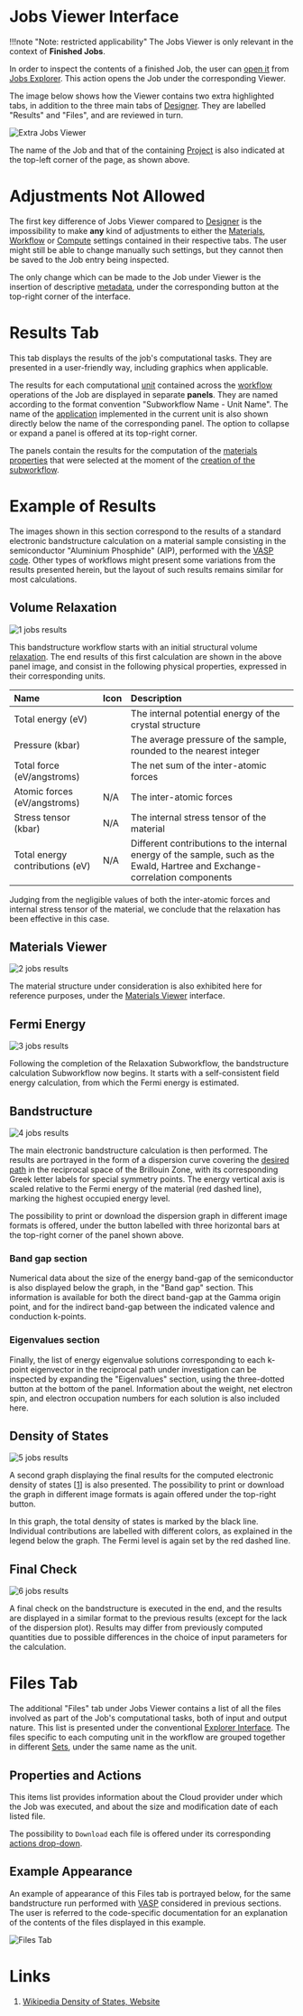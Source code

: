 # Jobs Viewer Interface

!!!note "Note: restricted applicability"
    The Jobs Viewer is only relevant in the context of **Finished Jobs**. 

In order to inspect the contents of a finished Job, the user can [open it](/entities-general/actions/open-edit.md) from [Jobs Explorer](explorer.md). This action opens the Job under the corresponding Viewer. 

The image below shows how the Viewer contains two extra highlighted tabs, in addition to the three main tabs of [Designer](/jobs-designer/overview.md). They are labelled "Results" and "Files", and are reviewed in turn.

![Extra Jobs Viewer](/images/extra-jobs-viewer.png "Extra Jobs Viewer")

The name of the Job and that of the containing [Project](../projects.md) is also indicated at the top-left corner of the page, as shown above.

# Adjustments Not Allowed

The first key difference of Jobs Viewer compared to [Designer](/jobs-designer/overview.md) is the impossibility to make **any** kind of adjustments to either the [Materials](/jobs-designer/materials-tab.md), [Workflow](/jobs-designer/workflow-tab.md) or [Compute](/jobs-designer/compute-tab.md) settings contained in their respective tabs. The user might still be able to change manually such settings, but they cannot then be saved to the Job entry being inspected.

The only change which can be made to the Job under Viewer is the insertion of descriptive [metadata](/entities-general/data.md#metadata), under the corresponding button <i class="zmdi zmdi-info-outline zmdi-hc-border"></i> at the top-right corner of the interface.

# Results Tab

This tab displays the results of the job's computational tasks. They are presented in a user-friendly way, including graphics when applicable. 

The results for each computational [unit](/workflow-designer/unit-editor.md) contained across the [workflow](/workflow-designer/general-overview.md) operations of the Job are displayed in separate **panels**. They are named according to the format convention "Subworkflow Name - Unit Name". The name of the [application](/applications/overview.md) implemented in the current unit is also shown directly below the name of the corresponding panel. The option to collapse or expand a panel is offered at its top-right corner.

The panels contain the results for the computation of the [materials properties]((/materials/properties.md)) that were selected at the moment of the [creation of the subworkflow](/workflow-designer/subworkflow-editor/detailed-view.md).

# Example of Results
 
The images shown in this section correspond to the results of a standard electronic bandstructure calculation on a material sample consisting in the semiconductor "Aluminium Phosphide" (AlP), performed with the [VASP code](/applications/vasp.md). Other types of workflows might present some variations from the results presented herein, but the layout of such results remains similar for most calculations.

## Volume Relaxation

![1 jobs results](/images/1_jobs_results.png "1 jobs results")

This bandstructure workflow starts with an initial structural volume [relaxation](/workflows/addons/structural-relaxation.md). The end results of this first calculation are shown in the above panel image, and consist in the following physical properties, expressed in their corresponding units.

| Name    |  Icon      | Description | 
| :-------- |:----------- |:----------- |
| Total energy (eV) | <i class="zmdi zmdi-battery-flash"></i> | The internal potential energy of the crystal structure | 
| Pressure (kbar) | <i class="zmdi zmdi-square-down"></i> | The average pressure of the sample, rounded to the nearest integer | 
| Total force (eV/angstroms) | <i class="zmdi zmdi-arrows"></i> | The net sum of the inter-atomic forces | 
| Atomic forces (eV/angstroms) | N/A | The inter-atomic forces |
| Stress tensor (kbar) | N/A | The internal stress tensor of the material |
| Total energy contributions (eV) | N/A | Different contributions to the internal energy of the sample, such as the Ewald, Hartree and Exchange-correlation components |

Judging from the negligible values of both the inter-atomic forces and internal stress tensor of the material, we conclude that the relaxation has been effective in this case.

## Materials Viewer

![2 jobs results](/images/2_jobs_results.png "2 jobs results")

The material structure under consideration is also exhibited here for reference purposes, under the [Materials Viewer](/materials/ui/viewer.md) interface. 

## Fermi Energy

![3 jobs results](/images/3_jobs_results.png "3 jobs results")

Following the completion of the Relaxation Subworkflow, the bandstructure calculation Subworkflow now begins. It starts with a self-consistent field energy calculation, from which the Fermi energy is estimated.

## Bandstructure

![4 jobs results](/images/4_jobs_results.png "4 jobs results")

The main electronic bandstructure calculation is then performed. The results are portrayed in the form of a dispersion curve covering the [desired path](/workflow-designer/subworkflow-editor/important-settings.md) in the reciprocal space of the Brillouin Zone, with its corresponding Greek letter labels for special symmetry points. The energy vertical axis is scaled relative to the Fermi energy of the material (red dashed line), marking the highest occupied energy level.

The possibility to print or download the dispersion graph in different image formats is offered, under the button labelled with three horizontal bars at the top-right corner of the panel shown above.

### Band gap section

Numerical data about the size of the energy band-gap of the semiconductor is also displayed below the graph, in the "Band gap" section. This information is available for both the direct band-gap at the Gamma origin point, and for the indirect band-gap between the indicated valence and conduction k-points.

### Eigenvalues section

Finally, the list of energy eigenvalue solutions corresponding to each k-point eigenvector in the reciprocal path under investigation can be inspected by expanding the "Eigenvalues" section, using the three-dotted button at the bottom of the panel. Information about the weight, net electron spin, and electron occupation numbers for each solution is also included here.

## Density of States

![5 jobs results](/images/5_jobs_results.png "5 jobs results")

A second graph displaying the final results for the computed electronic density of states [[1](#links)] is also presented. The possibility to print or download the graph in different image formats is again offered under the top-right button.

In this graph, the total density of states is marked by the black line. Individual contributions are labelled with different colors, as explained in the legend below the graph. The Fermi level is again set by the red dashed line.

## Final Check

![6 jobs results](/images/6_jobs_results.png "6 jobs results")

A final check on the bandstructure is executed in the end, and the results are displayed in a similar format to the previous results (except for the lack of the dispersion plot). Results may differ from previously computed quantities due to possible differences in the choice of input parameters for the calculation.

# Files Tab

The additional "Files" tab under Jobs Viewer contains a list of all the files involved as part of the Job's computational tasks, both of input and output nature. This list is presented under the conventional [Explorer Interface](/entities-general/ui/explorer.md). The files specific to each computing unit in the workflow are grouped together in different [Sets](/entities-general/sets.md), under the same name as the unit.

## Properties and Actions

This items list provides information about the Cloud provider under which the Job was executed, and about the size and modification date of each listed file. 

The possibility to `Download` <i class="zmdi zmdi-download zmdi-hc-border"></i> each file is offered under its corresponding [actions drop-down](/entities-general/ui/explorer.md#actions-dropdown).

## Example Appearance

An example of appearance of this Files tab is portrayed below, for the same bandstructure run performed with [VASP](/applications/vasp.md) considered in previous sections. The user is referred to the code-specific documentation for an explanation of the contents of the files displayed in this example.

![Files Tab](/images/files-tab.png "Files Tab")

# Links

1. [Wikipedia Density of States, Website](https://en.wikipedia.org/wiki/Density_of_states)
